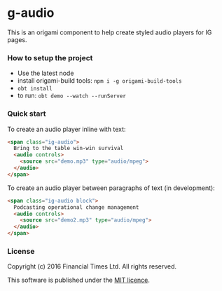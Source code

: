 # g-audio

This is an origami component to help create styled audio players for IG pages. 

### How to setup the project

- Use the latest node
- install origami-build tools: `npm i -g origami-build-tools`
- `obt install`
- to run: `obt demo --watch --runServer`

### Quick start

To create an audio player inline with text: 

```html
<span class="ig-audio">
  Bring to the table win-win survival
  <audio controls>
    <source src="demo.mp3" type="audio/mpeg">
  </audio>
</span>
```

To create an audio player between paragraphs of text (in development): 

```html
<span class="ig-audio block">
  Podcasting operational change management
  <audio controls>
    <source src="demo2.mp3" type="audio/mpeg">
  </audio>
</span>
```

### License

Copyright (c) 2016 Financial Times Ltd. All rights reserved.

This software is published under the [MIT licence](http://opensource.org/licenses/MIT).
